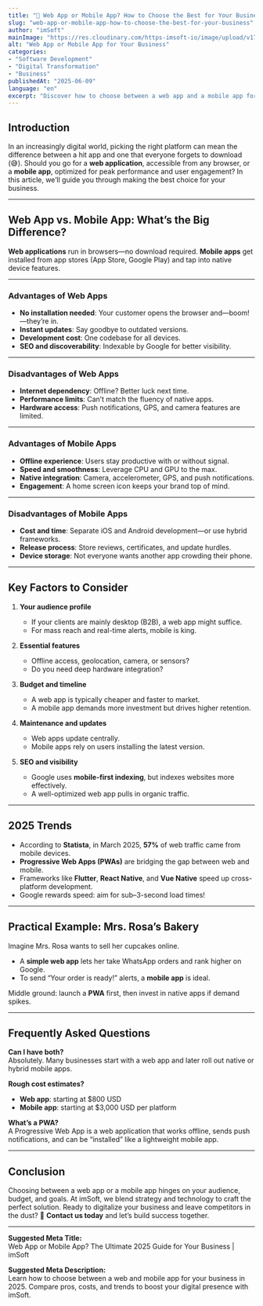 ```yaml
---
title: "📱 Web App or Mobile App? How to Choose the Best for Your Business"
slug: "web-app-or-mobile-app-how-to-choose-the-best-for-your-business"
author: "imSoft"
mainImage: "https://res.cloudinary.com/https-imsoft-io/image/upload/v1749497314/imsoft-images/articles/aplicacion-web-o-movil-como-elegir-la-mejor-para-tu-negocio.png"
alt: "Web App or Mobile App for Your Business"
categories:
- "Software Development"
- "Digital Transformation"
- "Business"
publishedAt: "2025-06-09"
language: "en"
excerpt: "Discover how to choose between a web app and a mobile app for your business, weighing pros, cons, and 2025 trends."
---
```


## Introduction

In an increasingly digital world, picking the right platform can mean the difference between a hit app and one that everyone forgets to download (😅). Should you go for a **web application**, accessible from any browser, or a **mobile app**, optimized for peak performance and user engagement? In this article, we’ll guide you through making the best choice for your business.

---

## Web App vs. Mobile App: What’s the Big Difference?

**Web applications** run in browsers—no download required. **Mobile apps** get installed from app stores (App Store, Google Play) and tap into native device features.

---

### Advantages of Web Apps

- **No installation needed**: Your customer opens the browser and—boom!—they’re in.  
- **Instant updates**: Say goodbye to outdated versions.  
- **Development cost**: One codebase for all devices.  
- **SEO and discoverability**: Indexable by Google for better visibility.

---

### Disadvantages of Web Apps

- **Internet dependency**: Offline? Better luck next time.  
- **Performance limits**: Can’t match the fluency of native apps.  
- **Hardware access**: Push notifications, GPS, and camera features are limited.

---

### Advantages of Mobile Apps

- **Offline experience**: Users stay productive with or without signal.  
- **Speed and smoothness**: Leverage CPU and GPU to the max.  
- **Native integration**: Camera, accelerometer, GPS, and push notifications.  
- **Engagement**: A home screen icon keeps your brand top of mind.

---

### Disadvantages of Mobile Apps

- **Cost and time**: Separate iOS and Android development—or use hybrid frameworks.  
- **Release process**: Store reviews, certificates, and update hurdles.  
- **Device storage**: Not everyone wants another app crowding their phone.

---

## Key Factors to Consider

1. **Your audience profile**  
   - If your clients are mainly desktop (B2B), a web app might suffice.  
   - For mass reach and real-time alerts, mobile is king.

2. **Essential features**  
   - Offline access, geolocation, camera, or sensors?  
   - Do you need deep hardware integration?

3. **Budget and timeline**  
   - A web app is typically cheaper and faster to market.  
   - A mobile app demands more investment but drives higher retention.

4. **Maintenance and updates**  
   - Web apps update centrally.  
   - Mobile apps rely on users installing the latest version.

5. **SEO and visibility**  
   - Google uses **mobile-first indexing**, but indexes websites more effectively.  
   - A well-optimized web app pulls in organic traffic.

---

## 2025 Trends

- According to **Statista**, in March 2025, **57%** of web traffic came from mobile devices.  
- **Progressive Web Apps (PWAs)** are bridging the gap between web and mobile.  
- Frameworks like **Flutter**, **React Native**, and **Vue Native** speed up cross-platform development.  
- Google rewards speed: aim for sub–3-second load times!

---

## Practical Example: Mrs. Rosa’s Bakery

Imagine Mrs. Rosa wants to sell her cupcakes online.  
- A **simple web app** lets her take WhatsApp orders and rank higher on Google.  
- To send “Your order is ready!” alerts, a **mobile app** is ideal.  

Middle ground: launch a **PWA** first, then invest in native apps if demand spikes.

---

## Frequently Asked Questions

**Can I have both?**  
Absolutely. Many businesses start with a web app and later roll out native or hybrid mobile apps.

**Rough cost estimates?**  
- **Web app**: starting at $800 USD  
- **Mobile app**: starting at $3,000 USD per platform

**What’s a PWA?**  
A Progressive Web App is a web application that works offline, sends push notifications, and can be “installed” like a lightweight mobile app.

---

## Conclusion

Choosing between a web app or a mobile app hinges on your audience, budget, and goals. At imSoft, we blend strategy and technology to craft the perfect solution. Ready to digitalize your business and leave competitors in the dust? 🚀 **Contact us today** and let’s build success together.

---

**Suggested Meta Title:**  
Web App or Mobile App? The Ultimate 2025 Guide for Your Business | imSoft

**Suggested Meta Description:**  
Learn how to choose between a web and mobile app for your business in 2025. Compare pros, costs, and trends to boost your digital presence with imSoft.  
